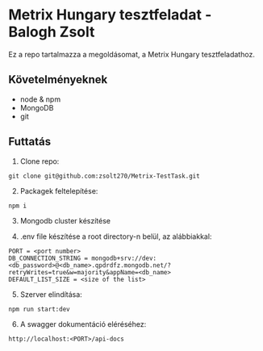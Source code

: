 # Metrix Hungary tesztfeladat - Balogh Zsolt

Ez a repo tartalmazza a megoldásomat, a Metrix Hungary tesztfeladathoz.

## Követelményeknek

- node & npm
- MongoDB
- git

## Futtatás

1. Clone repo:

```
git clone git@github.com:zsolt270/Metrix-TestTask.git
```

2. Packagek feltelepítése:

```
npm i
```

3. Mongodb cluster készítése

4. .env file készítése a root directory-n belül, az alábbiakkal:

```
PORT = <port number>
DB_CONNECTION_STRING = mongodb+srv://dev:<db_password>@<db_name>.qpdrdfz.mongodb.net/?retryWrites=true&w=majority&appName=<db_name>
DEFAULT_LIST_SIZE = <size of the list>
```

5. Szerver elindítása:

```
npm run start:dev
```

6. A swagger dokumentáció eléréséhez:

```
http://localhost:<PORT>/api-docs
```
